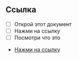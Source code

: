 ## Ссылка

 - [ ] Открой этот документ
 - [ ] Нажми на ссылку
 - [ ] Посмотри что это
 - [Нажми на ссылку](https://www.youtube.com/watch?v=dQw4w9WgXcQ)
